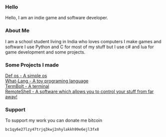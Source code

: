 ### Hello
Hello, I am an indie game and software developer.
### About Me
I am a school student living in India who loves computers I make games and software I use Python and C for most of my stuff but I use c# and lua for game development and some projects.
### Some Projects I made
[Def os - A simple os](https://github.com/shourdev/def-os) <br>
[What-Lang - A toy programing language](https://github.com/shourdev/what-language) <br>
[TermBolt - A terminal](https://github.com/shourdev/termbolt) <br>
[RemoteShell - A software which allows you to control your stuff from far away!](https://github.com/shourdev/remote-shell)
### Support
To support my work you can donate me bitcoin
```
bc1qy6e27lzy47trjq3kwj2nhylakkh99e6ejl3fx8
```
